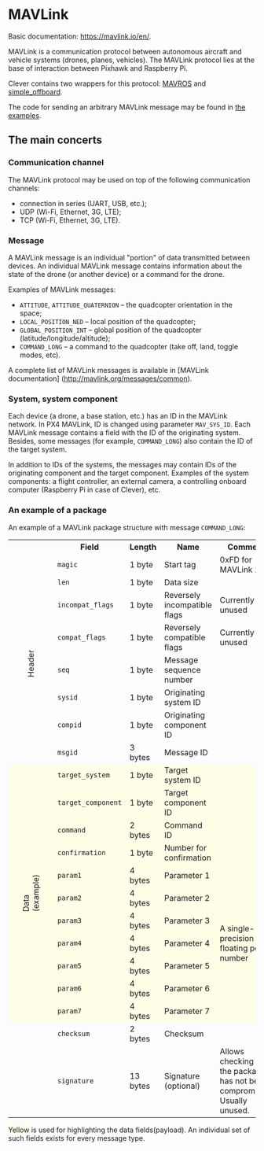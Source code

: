# MAVLink

Basic documentation: https://mavlink.io/en/.

MAVLink is a communication protocol between autonomous aircraft and vehicle systems (drones, planes, vehicles). The MAVLink protocol lies at the base of interaction between Pixhawk and Raspberry Pi.

Clever contains two wrappers for this protocol: [MAVROS](mavros.md) and [simple_offboard](simple_offboard.md).

The code for sending an arbitrary MAVLink message may be found in [the examples](snippets.md#mavlink).

## The main concerts

### Communication channel

The MAVLink protocol may be used on top of the following communication channels:

* connection in series (UART, USB, etc.);
* UDP (Wi-Fi, Ethernet, 3G, LTE);
* TCP (Wi-Fi, Ethernet, 3G, LTE).

### Message

A MAVLink message is an individual "portion" of data transmitted between devices. An individual MAVLink message contains information about the state of the drone (or another device) or a command for the drone.

Examples of MAVLink messages:

* `ATTITUDE`, `ATTITUDE_QUATERNION` – the quadcopter orientation in the space;
* `LOCAL_POSITION_NED` – local position of the quadcopter;
* `GLOBAL_POSITION_INT` – global position of the quadcopter (latitude/longitude/altitude);
* `COMMAND_LONG` – a command to the quadcopter (take off, land, toggle modes, etc).

A complete list of MAVLink messages is available in [MAVLink documentation] (http://mavlink.org/messages/common).

### System, system component

Each device (a drone, a base station, etc.) has an ID in the MAVLink network. In PX4 MAVLink, ID is changed using parameter `MAV_SYS_ID`. Each MAVLink message contains a field with the ID of the originating system. Besides, some messages (for example, `COMMAND_LONG`) also contain the ID of the target system.

In addition to IDs of the systems, the messages may contain IDs of the originating component and the target component. Examples of the system components: a flight controller, an external camera, a controlling onboard computer (Raspberry Pi in case of Clever), etc.

### An example of a package

An example of a MAVLink package structure with message `COMMAND_LONG`:

<table>
    <tr>
        <th></th>
        <th>Field</th>
        <th>Length</th>
        <th>Name</th>
        <th>Comment</th>
    </tr>
    <tr>
        <td rowspan="8"><div style="transform: rotate(-90deg)">Header</div></td>
        <td><code>magic</code></td>
        <td>1 byte</td>
        <td>Start tag</td>
        <td>0xFD for MAVLink 2.0</td>
    </tr>
    <tr>
        <td><code>len</code></td>
        <td>1 byte</td>
        <td>Data size</td>
        <td></td>
    </tr>
    <tr>
        <td><code>incompat_flags</code></td>
        <td>1 byte</td>
        <td>Reversely incompatible flags</td>
        <td>Currently unused</td>
    </tr>
    <tr>
        <td><code>compat_flags</code></td>
        <td>1 byte</td>
        <td>Reversely compatible flags</td>
        <td>Currently unused</td>
    </tr>
    <tr>
        <td><code>seq</code></td>
        <td>1 byte</td>
        <td>Message sequence number</td>
        <td></td>
    </tr>
    <tr>
        <td><code>sysid</code></td>
        <td>1 byte</td>
        <td>Originating system ID</td>
        <td></td>
    </tr>
    <tr>
        <td><code>compid</code></td>
        <td>1 byte</td>
        <td>Originating component ID</td>
        <td></td>
    </tr>
    <tr>
        <td><code>msgid</code></td>
        <td>3 bytes</td>
        <td>Message ID</td>
        <td></td>
    </tr>
    <tr style="background: #fffee6">
        <td rowspan="11"><div style="transform: rotate(-90deg)">Data (example)</div></td>
        <td><code>target_system</code></td>
        <td>1 byte</td>
        <td>Target system ID</td>
        <td></td>
    </tr>
    <tr style="background: #fffee6">
        <td><code>target_component</code></td>
        <td>1 byte</td>
        <td>Target component ID</td>
        <td></td>
    </tr>
    <tr style="background: #fffee6">
        <td><code>command</code></td>
        <td>2 bytes</td>
        <td>Command ID</td>
        <td></td>
    </tr>
    <tr style="background: #fffee6">
        <td><code>confirmation</code></td>
        <td>1 byte</td>
        <td>Number for confirmation</td>
        <td></td>
    </tr>
    <tr style="background: #fffee6">
        <td><code>param1</code></td>
        <td>4 bytes</td>
        <td>Parameter 1</td>
        <td rowspan="7">A single-precision floating point number</td>
    </tr>
    <tr style="background: #fffee6">
        <td><code>param2</code></td>
        <td>4 bytes</td>
        <td>Parameter 2</td>
    </tr>
    <tr style="background: #fffee6">
        <td><code>param3</code></td>
        <td>4 bytes</td>
        <td>Parameter 3</td>
    </tr>
    <tr style="background: #fffee6">
        <td><code>param4</code></td>
        <td>4 bytes</td>
        <td>Parameter 4</td>
    </tr>
    <tr style="background: #fffee6">
        <td><code>param5</code></td>
        <td>4 bytes</td>
        <td>Parameter 5</td>
    </tr>
    <tr style="background: #fffee6">
        <td><code>param6</code></td>
        <td>4 bytes</td>
        <td>Parameter 6</td>
    </tr>
    <tr style="background: #fffee6">
        <td><code>param7</code></td>
        <td>4 bytes</td>
        <td>Parameter 7</td>
    </tr>
    <tr>
        <td></td>
        <td><code>checksum</code></td>
        <td>2 bytes</td>
        <td>Checksum</td>
        <td></td>
    </tr>
    <tr>
        <td></td>
        <td><code>signature</code></td>
        <td>13 bytes</td>
        <td>Signature (optional)</td>
        <td>Allows checking that the package has not been compromised.
Usually unused.</td>
    </tr>
</table>

<span style="background: #fffee6">Yellow</span> is used for highlighting the data fields(payload). An individual set of such fields exists for every message type.